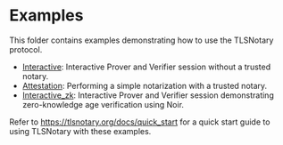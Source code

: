 # Examples

This folder contains examples demonstrating how to use the TLSNotary protocol.

* [Interactive](./interactive/README.md): Interactive Prover and Verifier session without a trusted notary.
* [Attestation](./attestation/README.md): Performing a simple notarization with a trusted notary.
* [Interactive_zk](./interactive_zk/README.md): Interactive Prover and Verifier session demonstrating zero-knowledge age verification using Noir.


Refer to <https://tlsnotary.org/docs/quick_start> for a quick start guide to using TLSNotary with these examples.